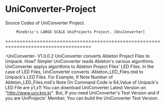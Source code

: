 # UniConverter-Project
Source Codes of UniConverter Project.

         MineEric's LARGE-SCALE UniProjects Project. [UniConverter]
====================================================================================

-UniConverter- V1.0.0.2
UniConverter converts Ableton Project Files to Unipack.
How? Simple! UniConverter reads Ableton's various algorithms.
UniConverter applys algorithms to Ableton Project Files' LED Files.
In the case of LED Files, UniConverter converts :Ableton_LED_Files.mid to Unipack's LED Files.
For Example, If Note Number of Ableton_LED_Files.mid's Note On Command Code is 64,Value of Unipack's LED File are y1,x1!
You can download UniConverter Latest Version on "http://www.ucv.kro.kr".
But, If you need UniConverter's Test Version and if you are UniProjects' Member, You can build the UniConverter Test Version. 

